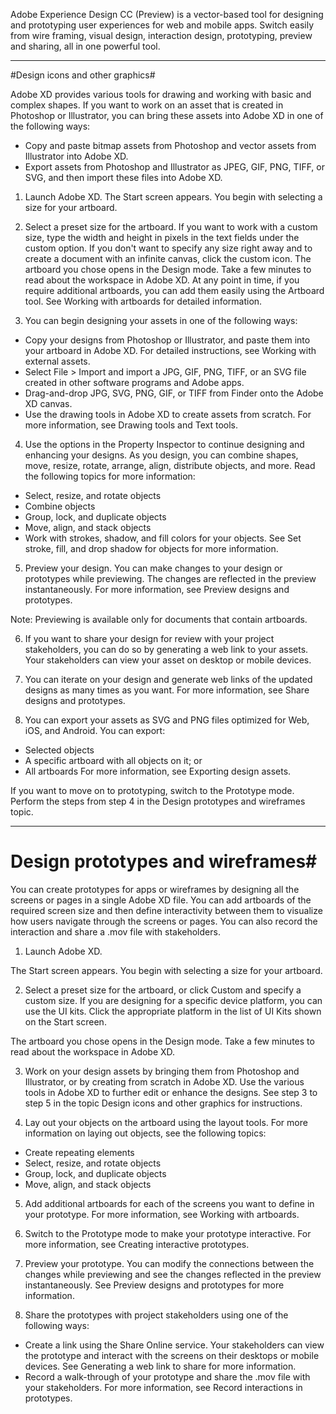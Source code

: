 Adobe Experience Design CC (Preview) is a vector-based tool for designing and prototyping user experiences for web and mobile apps. Switch easily from wire framing, visual design, interaction design, prototyping, preview and sharing, all in one powerful tool.

----

#Design icons and other graphics#

Adobe XD provides various tools for drawing and working with basic and complex shapes. If you want to work on an asset that is created in Photoshop or Illustrator, you can bring these assets into Adobe XD in one of the following ways:

* Copy and paste bitmap assets from Photoshop and vector assets from Illustrator into Adobe XD.
* Export assets from Photoshop and Illustrator as JPEG, GIF, PNG, TIFF, or SVG, and then import these files into Adobe XD.

1.  Launch Adobe XD.
  The Start screen appears. You begin with selecting a size for your artboard.

2.  Select a preset size for the artboard. If you want to work with a custom size, type the width and height in pixels in the text fields under the custom option.  If you don't want to specify any size right away and to create a document with an infinite canvas, click the custom icon.
  The artboard you chose opens in the Design mode. Take a few minutes to read about the workspace in Adobe XD.
At any point in time, if you require additional artboards, you can add them easily using the Artboard tool. See Working with artboards for detailed information.

3.  You can begin designing your assets in one of the following ways:
  
  * Copy your designs from Photoshop or Illustrator, and paste them into your artboard in Adobe XD. For detailed instructions, see Working with external assets.
  * Select File > Import and import a JPG, GIF, PNG, TIFF, or an SVG file created in other software programs and Adobe apps.
  * Drag-and-drop JPG, SVG, PNG, GIF, or TIFF from Finder onto the Adobe XD canvas.
  * Use the drawing tools in Adobe XD to create assets from scratch. For more information, see Drawing tools and Text tools.

4.  Use the options in the Property Inspector to continue designing and enhancing your designs. As you design, you can combine shapes, move, resize, rotate, arrange, align, distribute objects, and more.
Read the following topics for more information:

  * Select, resize, and rotate objects
  * Combine objects
  * Group, lock, and duplicate objects
  * Move, align, and stack objects
  * Work with strokes, shadow, and fill colors for your objects. See Set stroke, fill, and drop shadow for objects for more information.

5.  Preview your design. You can make changes to your design or prototypes while previewing. The changes are reflected in the preview instantaneously. For more information, see Preview designs and prototypes.

  Note:
  Previewing is available only for documents that contain artboards.

6.  If you want to share your design for review with your project stakeholders, you can do so by generating a web link to your assets. Your stakeholders can view your asset on desktop or mobile devices.

7.  You can iterate on your design and generate web links of the updated designs as many times as you want. For more information, see Share designs and prototypes.

8.  You can export your assets as SVG and PNG files optimized for Web, iOS, and Android. You can export:

  * Selected objects
  * A specific artboard with all objects on it; or
  * All artboards
  For more information, see Exporting design assets.

If you want to move on to prototyping, switch to the Prototype mode. Perform the steps from step 4 in the Design prototypes and wireframes topic.

----

# Design prototypes and wireframes#

You can create prototypes for apps or wireframes by designing all the screens or pages in a single Adobe XD file. You can add artboards of the required screen size and then define interactivity between them to visualize how users navigate through the screens or pages. You can also record the interaction and share a .mov file with stakeholders.

1.  Launch Adobe XD.

  The Start screen appears. You begin with selecting a size for your artboard.

2.  Select a preset size for the artboard, or click Custom and specify a custom size. If you are designing for a specific device platform, you can use the UI kits. Click the appropriate platform in the list of UI Kits shown on the Start screen.

  The artboard you chose opens in the Design mode. Take a few minutes to read about the workspace in Adobe XD.

3.  Work on your design assets by bringing them from Photoshop and Illustrator, or by creating from scratch in Adobe XD. Use the various tools in Adobe XD to further edit or enhance the designs. See step 3 to step 5 in the topic Design icons and other graphics for instructions.

4.  Lay out your objects on the artboard using the layout tools. For more information on laying out objects, see the following topics:

  * Create repeating elements
  * Select, resize, and rotate objects
  * Group, lock, and duplicate objects
  * Move, align, and stack objects

5.  Add additional artboards for each of the screens you want to define in your prototype. For more information, see Working with artboards.

6.  Switch to the Prototype mode to make your prototype interactive. For more information, see Creating interactive prototypes.

7.  Preview your prototype. You can modify the connections between the changes while previewing and see the changes reflected in the preview instantaneously. See Preview designs and prototypes for more information.

8.  Share the prototypes with project stakeholders using one of the following ways:

  * Create a link using the Share Online service. Your stakeholders can view the prototype and interact with the screens on their desktops or mobile devices. See Generating a web link to share for more information.
  * Record a walk-through of your prototype and share the .mov file with your stakeholders. For more information, see Record interactions in prototypes.

